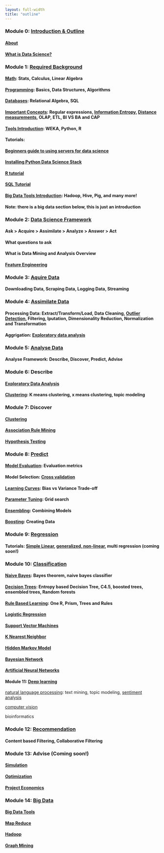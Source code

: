 ```yaml
---
layout: full-width
title: "outline"
---
```


### Module 0: [Introduction & Outline](outline.html)

####  [About](about.html)

#### [What is Data Science?](what-is-data-science/)

### Module 1: [Required Background](/required-background/)

#### [Math](required-background-math/): Stats, Calculus, Linear Algebra

#### [Programming](required-background-programming/): Basics, Data Structures, Algorithms

#### [Databases](required-background-databases/): Relational Algebra, SQL

#### [Important Concepts](important-concepts/): Regular expressions, [Information Entropy](/information-entropy), [Distance measurements](/distance-measurements), OLAP, ETL, BI VS BA and CAP 

#### [Tools Introduction](opensource-tools-for-datascience/): WEKA, Python, R

#### Tutorials:

#### [Beginners guide to using servers for data science](/beginner-tutorial-how-to-get-started-with-data-science-using-servers/)

#### [Installing Python Data Science Stack](/how-to-install-the-python-data-science-stack-on-a-remote-server/)

#### [R tutorial](r-programming-tutorial)

#### [SQL Tutorial](sql-introduction)

#### [Big Data Tools Introduction](opensource-bigdata-tools/): Hadoop, Hive, Pig, and many more!

#### Note: there is a big data section below, this is just an introduction

### Module 2: [Data Science Framework](data-science-framework/)

#### Ask > Acquire > Assimilate > Analyze > Answer > Act

#### What questions to ask

#### What is Data Mining and Analysis Overview

#### [Feature Engineering](feature-engineering/)

### Module 3: [Aquire Data](aquiring-data/)

#### Downloading Data, Scraping Data, Logging Data, Streaming

### Module 4: [Assimilate Data](assimilating-data/)

#### Processing Data: Extract/Transform/Load, Data Cleaning, [Outlier Detection](/outlier-detection), Filtering, Iputation, Dimensionality Reduction, Normalization and Transformation

#### Aggrigation: [Exploratory data analysis](exploratory-data-analysis)

### Module 5: [Analyse Data](analyse-data/)

#### Analyse Framework: Describe, Discover, Predict, Advise

### Module 6: Describe

#### [Exploratory Data Analysis](exploratory-data-analysis/)

#### [Clustering](clustering/): K means clustering, x means clustering, topic modeling

### Module 7: Discover

#### [Clustering](clustering/)

#### [Association Rule Mining](association-rule-mining/)

#### [Hypothesis Testing](hypothesis-testing)

### Module 8: [Predict](predict/)

#### [Model Evaluation](model-evaluation/): Evaluation metrics

#### Model Selection: [Cross validation](cross-validation/)

#### [Learning Curves](learning-curves/): Bias vs Variance Trade-off

#### [Parameter Tuning](parameter-tuning/): Grid search

#### [Ensembling](ensembling): Combining Models

#### [Boosting](boosting): Creating Data

### Module 9: [Regression](regression/)

#### Tutorials: [Simple Linear](http://nbviewer.ipython.org/github/datascienceguide/datascienceguide.github.io/blob/master/tutorials/Linear-Regression-Tutorial.ipynb), [generalized, non-linear](http://nbviewer.ipython.org/github/datascienceguide/datascienceguide.github.io/blob/master/tutorials/Non-Linear-Regression-Tutorial.ipynb), multi regression (coming soon!)

### Module 10: [Classification](classification/)

#### [Naive Bayes](naive-bayes-classifier/): Bayes theorem, naive bayes classifier

#### [Decision Trees](decision-trees/): Entropy based Decision Tree, C4.5, boosted trees, ensembled trees, Random forests

#### [Rule Based Learning](rule-based-learning/): One R, Prism, Trees and Rules

#### [Logistic Regression](logistic-regression)

#### [Support Vector Machines](support-vector-machine)

#### [K Nearest Neighbor](k-nearest-neighbor)

#### [Hidden Markov Model](hidden-markov-model)

#### [Bayesian Network](bayesian-network)

#### [Artificial Neural Networks](neural-network)

#### Module 11: [Deep learning](deep-learning/)

[natural language processing](natural-language-processing): text mining, topic modeling, [sentiment analysis](/sentiment-analysis)

[computer vision](/computer-vision)

bioinformatics

### Module 12: [Recommendation](recommendation/)

#### Content based Filtering, Collaborative Filtering

### Module 13: Advise (Coming soon!)

#### [Simulation](simulation/)

#### [Optimization](optimization/)

#### [Project Economics](project-economics/)
	
### Module 14: [Big Data](big-data-fundamentals)

#### [Big Data Tools](opensource-bigdata-tools/)

#### [Map Reduce](map-reduce/)

#### [Hadoop](hadoop-tutorial/)

#### [Graph Mining](graph-mining/)
